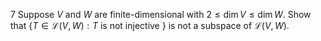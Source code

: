 7 Suppose $V$ and $W$ are finite-dimensional with $2 \leq \operatorname{dim} V \leq \operatorname{dim} W$. Show that $\{T \in \mathcal{L}(V, W): T$ is not injective $\}$ is not a subspace of $\mathcal{L}(V, W)$.

